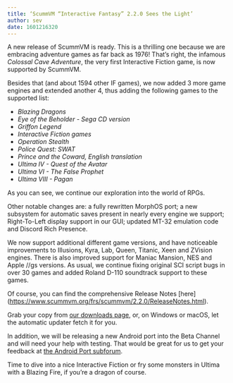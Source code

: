 ```yaml
---
title: ‘ScummVM “Interactive Fantasy” 2.2.0 Sees the Light’
author: sev
date: 1601216320
---
```


A new release of ScummVM is ready. This is a thrilling one because we are embracing adventure games as far back as 1976! That’s right, the infamous _Colossal Cave Adventure_, the very first Interactive Fiction game, is now supported by ScummVM.

Besides that (and about 1594 other IF games), we now added 3 more game engines and extended another 4, thus adding the following games to the supported list:

* _Blazing Dragons_
* _Eye of the Beholder - Sega CD version_
* _Griffon Legend_
* _Interactive Fiction games_
* _Operation Stealth_
* _Police Quest: SWAT_
* _Prince and the Coward, English translation_
* _Ultima IV - Quest of the Avatar_
* _Ultima VI - The False Prophet_
* _Ultima VIII - Pagan_

As you can see, we continue our exploration into the world of RPGs.

Other notable changes are: a fully rewritten MorphOS port; a new subsystem for automatic saves present in nearly every engine we support; Right-To-Left display support in our GUI; updated MT-32 emulation code and Discord Rich Presence.

We now support additional different game versions, and have noticeable improvements to Illusions, Kyra, Lab, Queen, Titanic, Xeen and ZVision engines. There is also improved support for Maniac Mansion, NES and Apple //gs versions. As usual, we continue fixing original SCI script bugs in over 30 games and added Roland D-110 soundtrack support to these games.

Of course, you can find the comprehensive Release Notes [here] (https://www.scummvm.org/frs/scummvm/2.2.0/ReleaseNotes.html).

Grab your copy from [our downloads page](https://www.scummvm.org/downloads), or, on Windows or macOS, let the automatic updater fetch it for you.

In addition, we will be releasing a new Android port into the Beta Channel and will need your help with testing. That would be great for us to get your feedback at [the Android Port subforum](https://forums.scummvm.org/viewforum.php?f=17).

Time to dive into a nice Interactive Fiction or fry some monsters in Ultima with a Blazing Fire, if you’re a dragon of course.
